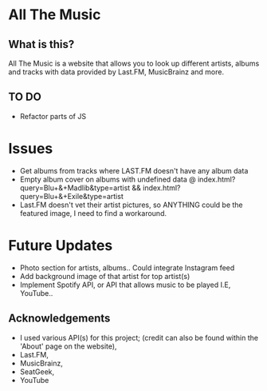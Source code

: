 # All The Music

## What is this?
All The Music is a website that allows you to look up different artists, albums and tracks with data provided by Last.FM, MusicBrainz and more.

## TO DO
  - Refactor parts of JS

# Issues
  - Get albums from tracks where LAST.FM doesn't have any album data
  - Empty album cover on albums with undefined data @ index.html?query=Blu+&+Madlib&type=artist && index.html?query=Blu+&+Exile&type=artist
  - Last.FM doesn't vet their artist pictures, so ANYTHING could be the featured image, I need to find a workaround.

# Future Updates
  - Photo section for artists, albums.. Could integrate Instagram feed
  - Add background image of that artist for top artist(s)
  - Implement Spotify API, or API that allows music to be played I.E, YouTube..

## Acknowledgements
  - I used various API(s) for this project; (credit can also be found within the 'About' page on the website),
  - Last.FM,
  - MusicBrainz,
  - SeatGeek,
  - YouTube
